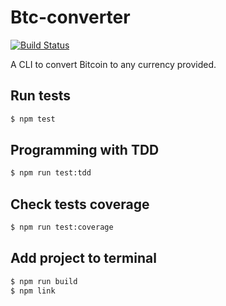 # Btc-converter

[![Build Status](https://travis-ci.org/tota1099/btc-converter.svg?branch=master)](https://travis-ci.org/tota1099/btc-converter)

A CLI to convert Bitcoin to any currency provided.

## Run tests

```sh
$ npm test
```

## Programming with TDD

```sh
$ npm run test:tdd
```

## Check tests coverage

```sh
$ npm run test:coverage
```

## Add project to terminal

```sh
$ npm run build
$ npm link
```
